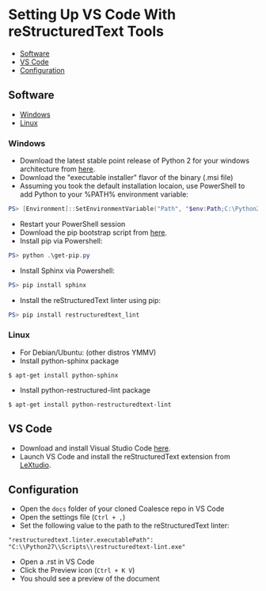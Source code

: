 Setting Up VS Code With reStructuredText Tools
==============================================

* [Software](#software)
* [VS Code](#vs-code)
* [Configuration](#configuration)

## Software

* [Windows](#windows)
* [Linux](#linux)

### Windows
* Download the latest stable point release of Python 2 for your windows architecture from [here](https://www.python.org/downloads/windows/).
* Download the "executable installer" flavor of the binary (.msi file)
* Assuming you took the default installation locaion, use PowerShell to add Python to your %PATH% environment variable:
```PowerShell
PS> [Environment]::SetEnvironmentVariable("Path", "$env:Path;C:\Python27\;C:\Python27\Scripts\", "User")
```
* Restart your PowerShell session
* Download the pip bootstrap script from [here](https://bootstrap.pypa.io/get-pip.py).
* Install pip via Powershell:
```PowerShell
PS> python .\get-pip.py
```
* Install Sphinx via Powershell:
```PowerShell
PS> pip install sphinx
```
* Install the reStructuredText linter using pip:
```PowerShell
PS> pip install restructuredtext_lint
```

### Linux
* For Debian/Ubuntu: (other distros YMMV)
* Install python-sphinx package
```
$ apt-get install python-sphinx
```
* Install python-restructured-lint package
```
$ apt-get install python-restructuredtext-lint 
```

## VS Code
* Download and install Visual Studio Code [here](https://code.visualstudio.com/Download).
* Launch VS Code and install the reStructuredText extension from [LeXtudio](https://marketplace.visualstudio.com/items?itemName=lextudio.restructuredtext).


## Configuration
* Open the ``docs`` folder of your cloned Coalesce repo in VS Code
* Open the settings file (``Ctrl + ,``)
* Set the following value to the path to the reStructuredText linter:
```
"restructuredtext.linter.executablePath": "C:\\Python27\\Scripts\\restructuredtext-lint.exe"
```
* Open a .rst in VS Code
* Click the Preview icon (``Ctrl + K V``)
* You should see a preview of the document
